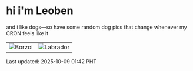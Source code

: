 # hi i'm Leoben

and i like dogs—so have some random dog pics that change whenever my CRON feels like it

|  |  |
|--------|----------|
| ![Borzoi](https://random-dog-vercel.vercel.app/api/random-borzoi?v=1759945332) | ![Labrador](https://random-dog-vercel.vercel.app/api/random-labrador?v=1759945332) |

Last updated: 2025-10-09 01:42 PHT
